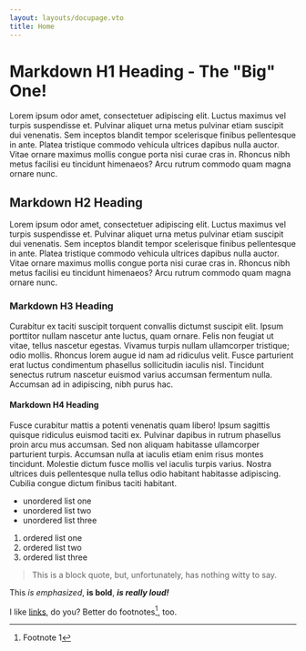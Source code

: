 ```yaml
---
layout: layouts/docupage.vto
title: Home
---
```


# Markdown H1 Heading - The "Big" One!

Lorem ipsum odor amet, consectetuer adipiscing elit. Luctus maximus vel turpis
suspendisse et. Pulvinar aliquet urna metus pulvinar etiam suscipit dui
venenatis. Sem inceptos blandit tempor scelerisque finibus pellentesque in ante.
Platea tristique commodo vehicula ultrices dapibus nulla auctor. Vitae ornare
maximus mollis congue porta nisi curae cras in. Rhoncus nibh metus facilisi eu
tincidunt himenaeos? Arcu rutrum commodo quam magna ornare nunc.

## Markdown H2 Heading

Lorem ipsum odor amet, consectetuer adipiscing elit. Luctus maximus vel turpis
suspendisse et. Pulvinar aliquet urna metus pulvinar etiam suscipit dui
venenatis. Sem inceptos blandit tempor scelerisque finibus pellentesque in ante.
Platea tristique commodo vehicula ultrices dapibus nulla auctor. Vitae ornare
maximus mollis congue porta nisi curae cras in. Rhoncus nibh metus facilisi eu
tincidunt himenaeos? Arcu rutrum commodo quam magna ornare nunc.

### Markdown H3 Heading

Curabitur ex taciti suscipit torquent convallis dictumst suscipit elit. Ipsum
porttitor nullam nascetur ante luctus, quam ornare. Felis non feugiat ut vitae,
tellus nascetur egestas. Vivamus turpis nullam ullamcorper tristique; odio
mollis. Rhoncus lorem augue id nam ad ridiculus velit. Fusce parturient erat
luctus condimentum phasellus sollicitudin iaculis nisl. Tincidunt senectus
rutrum nascetur euismod varius accumsan fermentum nulla. Accumsan ad in
adipiscing, nibh purus hac.

#### Markdown H4 Heading

Fusce curabitur mattis a potenti venenatis quam libero! Ipsum sagittis quisque
ridiculus euismod taciti ex. Pulvinar dapibus in rutrum phasellus proin arcu mus
accumsan. Sed non aliquam habitasse ullamcorper parturient turpis. Accumsan
nulla at iaculis etiam enim risus montes tincidunt. Molestie dictum fusce mollis
vel iaculis turpis varius. Nostra ultrices duis pellentesque nulla tellus odio
habitant habitasse adipiscing. Cubilia congue dictum finibus taciti habitant.

- unordered list one
- unordered list two
- unordered list three

1. ordered list one
2. ordered list two
3. ordered list three

> This is a block quote, but, unfortunately, has nothing witty to say.

This _is emphasized_, **is bold**, _**is really loud!**_

I like [links](#), do you? Better do footnotes[^1], too.

[^1]: Footnote 1

